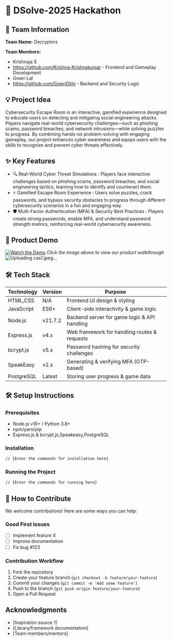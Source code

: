 # 🚀 DSolve-2025 Hackathon

## 👥 Team Information
**Team Name:** Decryptors

**Team Members:**
- Krishnaja S
- https://github.com/Krishna-Krishnakumar - Frontend and Gameplay Development
- Gowri Lal
- https://github.com/GowriDithi - Backend and Security Logic

## 💡 Project Idea
Cybersecurity Escape Room is an interactive, gamified experience designed to educate users on detecting and mitigating social engineering attacks. Players navigate real-world cybersecurity challenges—such as phishing scams, password breaches, and network intrusions—while solving puzzles to progress. By combining hands-on problem-solving with engaging gameplay, our project enhances cyber awareness and equips users with the skills to recognize and prevent cyber threats effectively.

## ✨ Key Features
- 🔍 Real-World Cyber Threat Simulations : Players face interactive challenges based on phishing scams, password breaches, and social engineering tactics, learning how to identify and counteract them.
- ⚡ Gamified Escape Room Experience : Users solve puzzles, crack passwords, and bypass security obstacles to progress through different cybersecurity scenarios in a fun and engaging way.
- 🛡️ Multi-Factor Authentication (MFA) & Security Best Practices : Players create strong passwords, enable MFA, and understand password strength metrics, reinforcing real-world cybersecurity awareness.

## 🎥 Product Demo
[![Watch the Demo](https://via.placeholder.com/300x200?text=Click+for+Demo+Video)](https://youtube.com/link-to-video)
*Click the image above to view our product walkthrough*
![Uploading cas1.jpeg…]()


## 🛠️ Tech Stack
| Technology | Version |                  Purpose                      |
|------------|---------|-----------------------------------------------|
| HTML,CSS   | N/A     |  Frontend UI design & styling                 |
| JavaScript | ES6+    |  Client-side interactivity & game logic       |
| Node.js    | v21.7.2 |  Backend server for game logic & API handling |
| Express.js | v4.x    |  Web framework for handling routes & requests |
| bcrypt.js  | v5.x    |  Password hashing for security challenges     |
| SpeakEasy  | v2.x    |  Generating & verifying MFA (OTP-based)       |
| PostgreSQL | Latest  |  Storing user progress & game data            |

## 🛠️ Setup Instructions

### Prerequisites
- Node.js v16+ / Python 3.8+
- npm/yarn/pip
- Express.js & bcrypt.js,Speakeasy,PostgreSQL

### Installation
```bash
// {Enter the commands for installation here}
```

### Running the Project
```bash
// {Enter the commands for running here}
```

## 🤝 How to Contribute
We welcome contributions! Here are some ways you can help:

### Good First Issues
- [ ] Implement feature X
- [ ] Improve documentation
- [ ] Fix bug #123

### Contribution Workflow
1. Fork the repository
2. Create your feature branch (`git checkout -b feature/your-feature`)
3. Commit your changes (`git commit -m 'Add some feature'`)
4. Push to the branch (`git push origin feature/your-feature`)
5. Open a Pull Request


## Acknowledgments
- [Inspiration source 1]
- [Library/framework documentation]
- [Team members/mentors]
